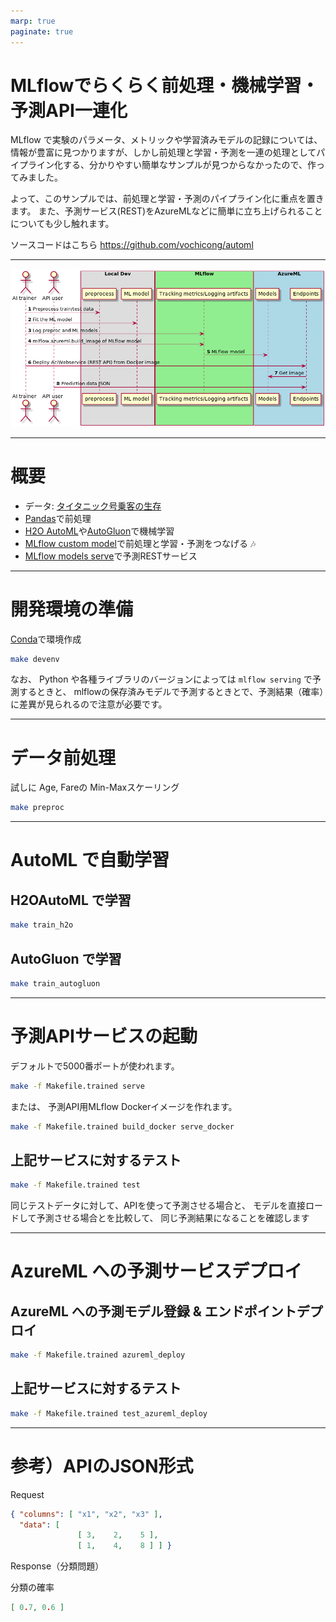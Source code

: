 ```yaml
---
marp: true
paginate: true
---
```


# MLflowでらくらく前処理・機械学習・予測API一連化

MLflow で実験のパラメータ、メトリックや学習済みモデルの記録については、情報が豊富に見つかりますが、しかし前処理と学習・予測を一連の処理としてパイプライン化する、分かりやすい簡単なサンプルが見つからなかったので、作ってみました。

よって、このサンプルでは、前処理と学習・予測のパイプライン化に重点を置きます。
また、予測サービス(REST)をAzureMLなどに簡単に立ち上げられることについても少し触れます。

ソースコードはこちら
https://github.com/vochicong/automl

---

![bg contain](out/UML/UML.png)

---

# 概要

* データ: [タイタニック号乗客の生存](https://web.stanford.edu/class/archive/cs/cs109/cs109.1166/stuff/titanic.csv)
* [Pandas](https://pandas.pydata.org/)で前処理
* [H2O AutoML](http://docs.h2o.ai/h2o/latest-stable/h2o-docs/automl.html?highlight=automl)や[AutoGluon](https://github.com/awslabs/autogluon)で機械学習
* [MLflow custom model](https://mlflow.org/docs/latest/models.html#example-saving-an-xgboost-model-in-mlflow-format)で前処理と学習・予測をつなげる :notes:
* [MLflow models serve](https://mlflow.org/docs/latest/models.html#deploy-mlflow-models)で予測RESTサービス

---

# 開発環境の準備

[Conda](https://docs.conda.io/en/latest/miniconda.html)で環境作成

``` bash
make devenv
```

なお、 Python や各種ライブラリのバージョンによっては `mlflow serving` で予測するときと、
mlflowの保存済みモデルで予測するときとで、予測結果（確率）に差異が見られるので注意が必要です。

---

# データ前処理

試しに Age, Fareの Min-Maxスケーリング

``` bash
make preproc
```

---

# AutoML で自動学習

## H2OAutoML で学習

``` bash
make train_h2o
```

## AutoGluon で学習

``` bash
make train_autogluon
```

---

# 予測APIサービスの起動

デフォルトで5000番ポートが使われます。

``` bash
make -f Makefile.trained serve
```

または、 予測API用MLflow Dockerイメージを作れます。

``` bash
make -f Makefile.trained build_docker serve_docker
```

## 上記サービスに対するテスト

``` bash
make -f Makefile.trained test
```

同じテストデータに対して、APIを使って予測させる場合と、
モデルを直接ロードして予測させる場合とを比較して、
同じ予測結果になることを確認します

---

# AzureML への予測サービスデプロイ

## AzureML への予測モデル登録 & エンドポイントデプロイ

``` bash
make -f Makefile.trained azureml_deploy
```

## 上記サービスに対するテスト

``` bash
make -f Makefile.trained test_azureml_deploy
```

---

# 参考）APIのJSON形式

Request

``` json
{ "columns": [ "x1", "x2", "x3" ],
  "data": [
               [ 3,    2,    5 ],
               [ 1,    4,    8 ] ] }
```

Response（分類問題）

分類の確率

``` json
[ 0.7, 0.6 ]
```
